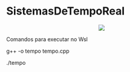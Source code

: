 # SistemasDeTempoReal
<p align="center">
<img src="http://img.shields.io/static/v1?label=STATUS&message=EM%20DESENVOLVIMENTO&color=GREEN&style=for-the-badge"/>
</p>
<p>Comandos para executar no Wsl</p>
<p>g++ -o tempo tempo.cpp</p>
<p>
./tempo</p>
